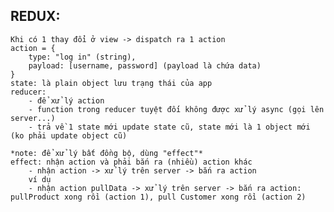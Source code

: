 ## REDUX:
    Khi có 1 thay đổi ở view -> dispatch ra 1 action
    action = {
        type: "log in" (string),
        payload: [username, password] (payload là chứa data)
    }
    state: là plain object lưu trạng thái của app
    reducer: 
        - để xử lý action
        - function trong reducer tuyệt đối không được xử lý async (gọi lên server...)
        - trả về 1 state mới update state cũ, state mới là 1 object mới (ko phải update object cũ)

    *note: để xử lý bất đồng bộ, dùng "effect"*
    effect: nhận action và phải bắn ra (nhiều) action khác
        - nhận action -> xử lý trên server -> bắn ra action
        ví dụ
        - nhận action pullData -> xử lý trên server -> bắn ra action: pullProduct xong rồi (action 1), pull Customer xong rồi (action 2)